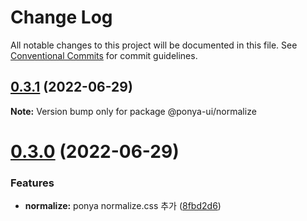 # Change Log

All notable changes to this project will be documented in this file.
See [Conventional Commits](https://conventionalcommits.org) for commit guidelines.

## [0.3.1](https://github.com/dungsil/ponya/compare/v0.3.0...v0.3.1) (2022-06-29)

**Note:** Version bump only for package @ponya-ui/normalize

# [0.3.0](https://github.com/dungsil/ponya/compare/v0.2.0...v0.3.0) (2022-06-29)

### Features

* **normalize:** ponya normalize.css 추가 ([8fbd2d6](https://github.com/dungsil/ponya/commit/8fbd2d6ba74ac4afd7100d8f7238438ed0cc6b68))
